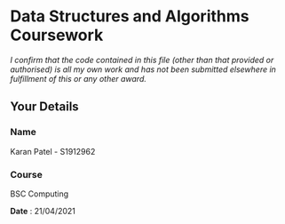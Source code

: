 # Data Structures and Algorithms Coursework

*I confirm that the code contained in this file (other than that provided or authorised) is all my own work and has not been submitted elsewhere in fulfillment of this or any other award.*

## Your Details

### Name
Karan Patel - S1912962
### Course
BSC Computing

**Date** : 21/04/2021